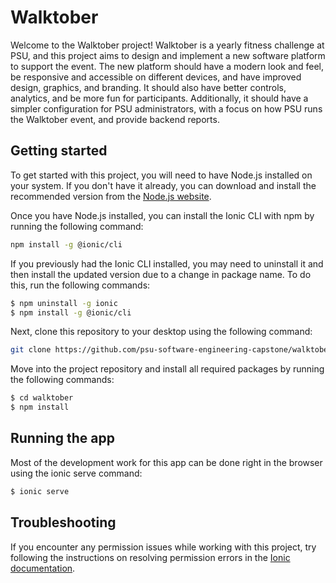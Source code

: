 # Walktober
Welcome to the Walktober project! Walktober is a yearly fitness challenge at PSU, and this project aims to design and implement a new software platform to support the event. The new platform should have a modern look and feel, be responsive and accessible on different devices, and have improved design, graphics, and branding. It should also have better controls, analytics, and be more fun for participants. Additionally, it should have a simpler configuration for PSU administrators, with a focus on how PSU runs the Walktober event, and provide backend reports.

## Getting started
To get started with this project, you will need to have Node.js installed on your system. If you don't have it already, you can download and install the recommended version from the [Node.js website](https://nodejs.org/ko/).

Once you have Node.js installed, you can install the Ionic CLI with npm by running the following command:

```bash
npm install -g @ionic/cli
```

If you previously had the Ionic CLI installed, you may need to uninstall it and then install the updated version due to a change in package name. To do this, run the following commands:

```bash
$ npm uninstall -g ionic
$ npm install -g @ionic/cli
```

Next, clone this repository to your desktop using the following command:

```bash
git clone https://github.com/psu-software-engineering-capstone/walktober.git
```

Move into the project repository and install all required packages by running the following commands:

```bash
$ cd walktober
$ npm install
```

## Running the app
Most of the development work for this app can be done right in the browser using the ionic serve command:

```bash
$ ionic serve
```

## Troubleshooting
If you encounter any permission issues while working with this project, try following the instructions on resolving permission errors in the [Ionic documentation](https://ionicframework.com/docs/developing/tips#resolving-permission-errors).
